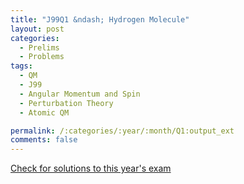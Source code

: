 ```yaml
---
title: "J99Q1 &ndash; Hydrogen Molecule"
layout: post
categories:
  - Prelims
  - Problems
tags:
  - QM
  - J99
  - Angular Momentum and Spin
  - Perturbation Theory
  - Atomic QM

permalink: /:categories/:year/:month/Q1:output_ext
comments: false
---
```

<object data="1999J1Q.pdf" type="application/pdf" width="100%" height="500"></object>
<div class="message"><a href='https://princetonprelim.com/prelim/2/'>Check for solutions to this year's exam</a></div>